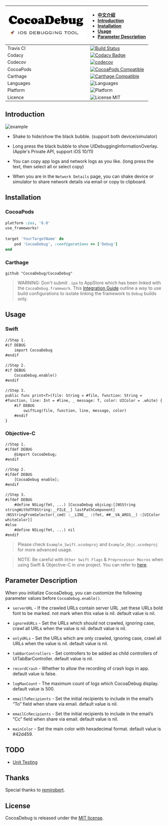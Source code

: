 | <img alt="logo" src="https://raw.githubusercontent.com/CocoaDebug/CocoaDebug/master/pic/logo.png" width="250"/> | <ul align="left"><li><a href="https://github.com/CocoaDebug/CocoaDebug/wiki/%E4%B8%AD%E6%96%87%E4%BB%8B%E7%BB%8D">中文介绍</a><li><a href="#introduction">Introduction</a><li><a href="#installation">Installation</a><li><a href="#usage">Usage</a><li><a href="#parameter-description">Parameter Description</a></ul> |
| -------------- | -------------- |
| Travis CI | [![Build Status](https://travis-ci.org/CocoaDebug/CocoaDebug.svg?branch=master)](https://travis-ci.org/CocoaDebug/CocoaDebug) |
| Codacy | [![Codacy Badge](https://api.codacy.com/project/badge/Grade/6aac8606d10f403a811cafdf870bb552)](https://www.codacy.com/app/CocoaDebug/CocoaDebug?utm_source=github.com&amp;utm_medium=referral&amp;utm_content=CocoaDebug/CocoaDebug&amp;utm_campaign=Badge_Grade) |
| Codecov | [![codecov](https://codecov.io/gh/CocoaDebug/CocoaDebug/branch/master/graph/badge.svg)](https://codecov.io/gh/CocoaDebug/CocoaDebug) |
| CocoaPods | [![CocoaPods Compatible](https://img.shields.io/cocoapods/v/CocoaDebug.svg)](https://img.shields.io/cocoapods/v/CocoaDebug.svg) |
| Carthage | [![Carthage Compatible](https://img.shields.io/badge/Carthage-compatible-4BC51D.svg?style=flat)](https://github.com/Carthage/Carthage) |
| Languages | ![Languages](https://img.shields.io/badge/languages-Swift%20%7C%20ObjC-blue.svg) |
| Platform | ![Platform](https://img.shields.io/badge/platforms-iOS%208.0+-blue.svg) |
| Licence | <img src="https://img.shields.io/badge/license-MIT-blue.svg?style=flat" alt="License MIT"/> |

<span style="float:none" />

## Introduction

![example](https://raw.githubusercontent.com/CocoaDebug/CocoaDebug/master/pic/example.gif)

- Shake to hide/show the black bubble. (support both device/simulator)

- Long press the black bubble to show UIDebuggingInformationOverlay. (Apple's Private API, support iOS 10/11)

- You can copy app logs and network logs as you like. (long press the text, then select all or select copy)

- When you are in the `Network Details` page, you can shake device or simulator to share network details via email or copy to clipboard.

## Installation

### CocoaPods

```ruby
platform :ios, '8.0'
use_frameworks!

target 'YourTargetName' do
    pod 'CocoaDebug', :configurations => ['Debug']
end
```

### Carthage

```ogdl
github "CocoaDebug/CocoaDebug"
```

> WARNING: Don't submit `.ipa` to AppStore which has been linked with the `CocoaDebug.framework`. This [Integration Guide](https://github.com/CocoaDebug/CocoaDebug/wiki/Integration-Guide) outline a way to use build configurations to isolate linking the framework to `Debug` builds only.

## Usage

### Swift
	
    //Step 1.
    #if DEBUG
        import CocoaDebug
    #endif
	
    //Step 2.
    #if DEBUG
        CocoaDebug.enable()
    #endif

    //Step 3.
    public func print<T>(file: String = #file, function: String = #function, line: Int = #line, _ message: T, color: UIColor = .white) {
        #if DEBUG
            swiftLog(file, function, line, message, color)
        #endif
    }
	

### Objective-C
	
    //Step 1.
    #ifdef DEBUG
        @import CocoaDebug;
    #endif
	
    //Step 2.
    #ifdef DEBUG
        [CocoaDebug enable];
    #endif
	
    //Step 3.
    #ifdef DEBUG
        #define NSLog(fmt, ...) [CocoaDebug objcLog:[[NSString stringWithUTF8String:__FILE__] lastPathComponent] :NSStringFromSelector(_cmd) :__LINE__ :(fmt, ##__VA_ARGS__) :[UIColor whiteColor]]
    #else
        #define NSLog(fmt, ...) nil
    #endif

> Please check `Example_Swift.xcodeproj` and `Example_Objc.xcodeproj` for more advanced usage.

> NOTE: Be careful with `Other Swift Flags` & `Preprocessor Macros` when using Swift & Objective-C in one project. You can refer to [here](https://stackoverflow.com/questions/24111854/in-absence-of-preprocessor-macros-is-there-a-way-to-define-practical-scheme-spe).  

## Parameter Description

When you initialize CocoaDebug, you can customize the following parameter values before `CocoaDebug.enable()`.

- `serverURL` - If the crawled URLs contain server URL ,set these URLs bold font to be marked. not mark when this value is nil. default value is nil.

- `ignoredURLs` - Set the URLs which should not crawled, ignoring case, crawl all URLs when the value is nil. default value is nil.

- `onlyURLs` - Set the URLs which are only crawled, ignoring case, crawl all URLs when the value is nil. default value is nil.

- `tabBarControllers` - Set controllers to be added as child controllers of UITabBarController. default value is nil.

- `recordCrash` - Whether to allow the recording of crash logs in app. default value is false.

- `logMaxCount` - The maximum count of logs which CocoaDebug display. default value is 500.

- `emailToRecipients` - Set the initial recipients to include in the email’s “To” field when share via email. default value is nil.

- `emailCcRecipients` - Set the initial recipients to include in the email’s “Cc” field when share via email. default value is nil.

- `mainColor` - Set the main color with hexadecimal format. default value is #42d459.

## TODO

- [Unit Testing](https://codecov.io/gh/CocoaDebug/CocoaDebug)

## Thanks

Special thanks to [remirobert](https://github.com/remirobert).

## License

CocoaDebug is released under the [MIT license](https://github.com/CocoaDebug/CocoaDebug/blob/master/LICENSE).